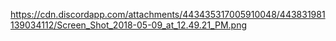 https://cdn.discordapp.com/attachments/443435317005910048/443831981139034112/Screen_Shot_2018-05-09_at_12.49.21_PM.png
